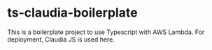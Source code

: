 # ts-claudia-boilerplate
This is a boilerplate project to use Typescript with AWS Lambda. For deployment, Claudia JS is used here.
